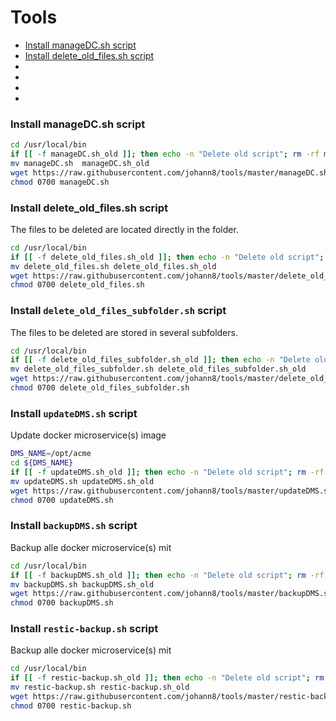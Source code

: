 # Tools

- [Install manageDC.sh script](#install-manageDC.sh-script)
- [Install delete_old_files.sh script](#install-delete_old_files.sh-script)
- [](#)
- [](#)
- [](#)
- [](#)


### Install manageDC.sh script 

```bash
cd /usr/local/bin
if [[ -f manageDC.sh_old ]]; then echo -n "Delete old script"; rm -rf manageDC.sh_old; echo [ Done ]; fi
mv manageDC.sh  manageDC.sh_old
wget https://raw.githubusercontent.com/johann8/tools/master/manageDC.sh
chmod 0700 manageDC.sh 
```

### Install delete_old_files.sh script
The files to be deleted are located directly in the folder.

```bash
cd /usr/local/bin
if [[ -f delete_old_files.sh_old ]]; then echo -n "Delete old script"; rm -rf delete_old_files.sh_old; echo [ Done ]; fi
mv delete_old_files.sh delete_old_files.sh_old
wget https://raw.githubusercontent.com/johann8/tools/master/delete_old_files.sh
chmod 0700 delete_old_files.sh
```

### Install `delete_old_files_subfolder.sh` script
The files to be deleted are stored in several subfolders.

```bash
cd /usr/local/bin
if [[ -f delete_old_files_subfolder.sh_old ]]; then echo -n "Delete old script"; rm -rf delete_old_files_subfolder.sh_old; echo [ Done ]; fi
mv delete_old_files_subfolder.sh delete_old_files_subfolder.sh_old
wget https://raw.githubusercontent.com/johann8/tools/master/delete_old_files_subfolder.sh
chmod 0700 delete_old_files_subfolder.sh
```
### Install `updateDMS.sh` script
Update docker microservice(s) image 

```bash
DMS_NAME=/opt/acme
cd ${DMS_NAME}
if [[ -f updateDMS.sh_old ]]; then echo -n "Delete old script"; rm -rf updateDMS.sh_old; echo [ Done ]; fi
mv updateDMS.sh updateDMS.sh_old
wget https://raw.githubusercontent.com/johann8/tools/master/updateDMS.sh
chmod 0700 updateDMS.sh
```

### Install `backupDMS.sh` script
Backup alle docker microservice(s) mit 

```bash
cd /usr/local/bin
if [[ -f backupDMS.sh_old ]]; then echo -n "Delete old script"; rm -rf backupDMS.sh_old; echo [ Done ]; fi
mv backupDMS.sh backupDMS.sh_old
wget https://raw.githubusercontent.com/johann8/tools/master/backupDMS.sh
chmod 0700 backupDMS.sh
```

### Install `restic-backup.sh` script
Backup alle docker microservice(s) mit

```bash
cd /usr/local/bin
if [[ -f restic-backup.sh_old ]]; then echo -n "Delete old script"; rm -rf restic-backup.sh_old; echo [ Done ]; fi
mv restic-backup.sh restic-backup.sh_old
wget https://raw.githubusercontent.com/johann8/tools/master/restic-backup.sh
chmod 0700 restic-backup.sh
```

